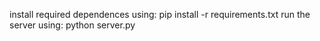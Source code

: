 install required dependences using: pip install -r requirements.txt
run the server using: python server.py
